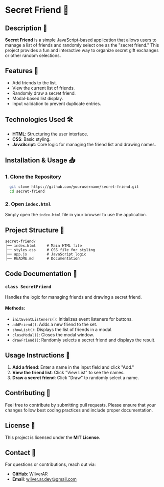 # Secret Friend 🎁

## Description 📌
**Secret Friend** is a simple JavaScript-based application that allows users to manage a list of friends and randomly select one as the "secret friend." This project provides a fun and interactive way to organize secret gift exchanges or other random selections.

## Features 🚀
- Add friends to the list.
- View the current list of friends.
- Randomly draw a secret friend.
- Modal-based list display.
- Input validation to prevent duplicate entries.

## Technologies Used 🛠️
- **HTML**: Structuring the user interface.
- **CSS**: Basic styling.
- **JavaScript**: Core logic for managing the friend list and drawing names.

## Installation & Usage 📥
### 1. Clone the Repository
```bash
  git clone https://github.com/yourusername/secret-friend.git
  cd secret-friend
```
### 2. Open `index.html`
Simply open the `index.html` file in your browser to use the application.

## Project Structure 📂
```
secret-friend/
│── index.html     # Main HTML file
│── styles.css     # CSS file for styling
│── app.js         # JavaScript logic
│── README.md      # Documentation
```

## Code Documentation 📜
### `class SecretFriend`
Handles the logic for managing friends and drawing a secret friend.
#### Methods:
- `initEventListeners()`: Initializes event listeners for buttons.
- `addFriend()`: Adds a new friend to the set.
- `showList()`: Displays the list of friends in a modal.
- `closeModal()`: Closes the modal window.
- `drawFriend()`: Randomly selects a secret friend and displays the result.

## Usage Instructions 📝
1. **Add a friend**: Enter a name in the input field and click "Add."
2. **View the friend list**: Click "View List" to see the names.
3. **Draw a secret friend**: Click "Draw" to randomly select a name.

## Contributing 🤝
Feel free to contribute by submitting pull requests. Please ensure that your changes follow best coding practices and include proper documentation.

## License 📜
This project is licensed under the **MIT License**.

## Contact 📧
For questions or contributions, reach out via:
- **GitHub**: [WilverAR](https://github.com/WilverAR)
- **Email**: wilver.ar.dev@gmail.com

